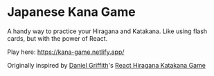 # Japanese Kana Game

A handy way to practice your Hiragana and Katakana. Like using flash cards, but with the power of React.

Play here: https://kana-game.netlify.app/

Originally inspired by [Daniel Griffith](https://github.com/Daniel-Griffiths/react-hiragana-katakana-game/)'s [React Hiragana Katakana Game](https://github.com/Daniel-Griffiths/react-hiragana-katakana-game/)